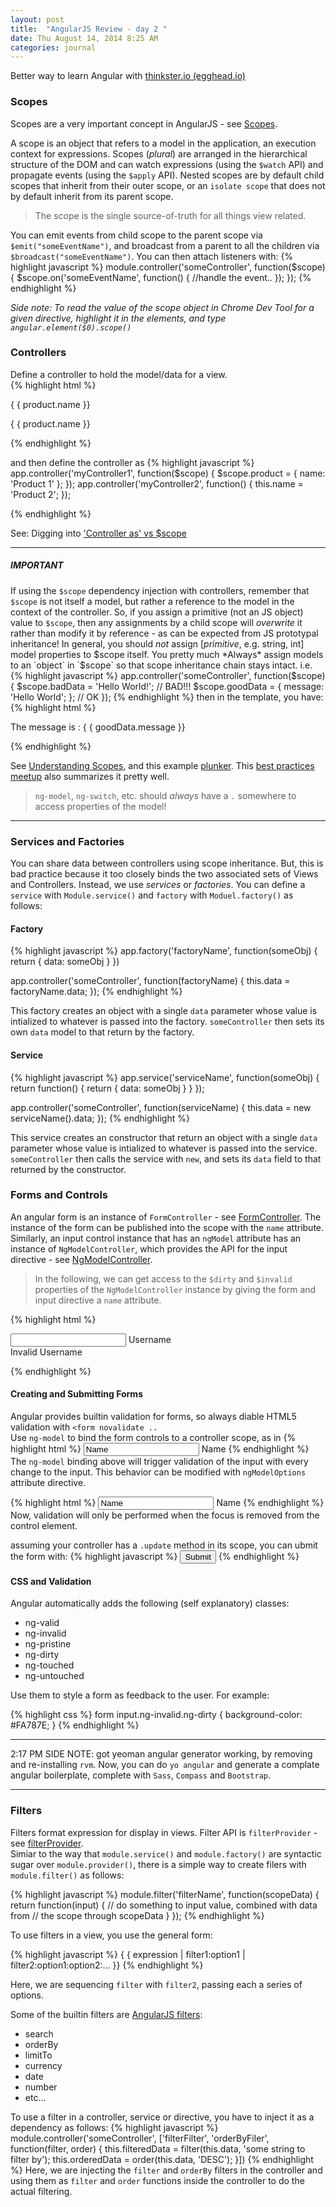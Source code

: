 ```yaml
---
layout: post
title:  "AngularJS Review - day 2 "
date: Thu August 14, 2014 8:25 AM
categories: journal
---
```


Better way to learn Angular with [thinkster.io (egghead.io)](http://www.thinkster.io/angularjs/GtaQ0oMGIl/a-better-way-to-learn-angularjs)

### Scopes
Scopes are a very important concept in AngularJS - see [Scopes](https://docs.angularjs.org/guide/scope). 
 
A scope is an object that refers to a model in the application, an execution context for expressions. Scopes (*plural*)
are arranged in the hierarchical structure of the DOM and can watch expressions (using the `$watch` API) and propagate events (using the `$apply` API).  Nested scopes are by default child scopes that inherit from their outer scope, or an `isolate scope` that does not by default inherit from its parent scope.

> The scope is the single source-of-truth for all things view related.

You can emit events from child scope to the parent scope via `$emit("someEventName")`, and broadcast from a parent to all the children via `$broadcast("someEventName")`.  You can then attach listeners with:
{% highlight javascript %}
module.controller('someController', function($scope) {
    $scope.on('someEventName', function() {
        //handle the event..
    });
});
{% endhighlight %}

*Side note: To read the value of the scope object in Chrome Dev Tool for a given directive, highlight it in the elements, and type `angular.element($0).scope()`*

### Controllers 
Define a controller to hold the model/data for a view.  
{% highlight html %}
<div ng-controller="myController1">
  <p> { { product.name }} </p>
</div>
<div ng-controller="myController2 as product">
  <p> { { product.name }} </p>
</div>
{% endhighlight %}

and then define the controller as
{% highlight javascript %}
app.controller('myController1', function($scope) {
   $scope.product = {
     name: 'Product 1'
    };
});
app.controller('myController2', function() {
     this.name = 'Product 2';
 });

{% endhighlight %}

See: Digging into ['Controller as' vs $scope](http://toddmotto.com/digging-into-angulars-controller-as-syntax/)

---

##### IMPORTANT

 If using the `$scope` dependency injection with controllers, remember that `$scope` is not itself a model, but rather a reference to the model in the context of the controller.  So, if you assign a primitive (not an JS object) value to `$scope`, then any assignments by a child scope will *overwrite* it rather than modify it by reference - as can be expected from JS prototypal inheritance!  In general, you should *not* assign [<em>primitive</em>, e.g. string, int] model properties to $scope itself. You pretty much *Always* assign models to an `object` in `$scope` so that scope inheritance chain stays intact. i.e.
 {% highlight javascript %}
   app.controller('someController', function($scope) {
       $scope.badData = 'Hello World!'; // BAD!!!
       $scope.goodData = {
        message: 'Hello World';
        };  // OK
   });
 {% endhighlight %}
 then in the template, you have:
 {% highlight html %}
 <div ng-controller="someController">
   <p> The message is : { { goodData.message }} </p>   
 </div>
 {% endhighlight %}

See [Understanding Scopes](https://github.com/angular/angular.js/wiki/Understanding-Scopes#angular-scope-inheritance), and this example [plunker](http://plnkr.co/edit/zZfUQN?p=preview).  This [best practices meetup](https://www.youtube.com/watch?v=ZhfUv0spHCY&feature=youtu.be&t=30m) also summarizes it pretty well.

 > `ng-model`, `ng-switch`, etc. should *always* have a `.` somewhere to access properties of the model!

---
 
### Services and Factories
 
 You can share data between controllers using scope inheritance.  But, this is bad practice because it too closely binds the two associated sets of Views and Controllers.  Instead, we use *services* or *factories*.  You can define a `service` with `Module.service()` and `factory` with `Moduel.factory()` as follows:
 
#### Factory
 {% highlight javascript %}
 app.factory('factoryName', function(someObj) {
     return {
         data: someObj
     }
 })
 
 app.controller('someController', function(factoryName) {
     this.data = factoryName.data;
 });
 {% endhighlight %}
 
 This factory creates an object with a single `data` parameter whose value is intialized to whatever is passed into the factory.  `someController` then sets its own `data` model to that return by the factory.
 
#### Service
 {% highlight javascript %}
 app.service('serviceName', function(someObj) {
   return function() { 
     return { 
       data: someObj 
     }
   }
 });
 
 app.controller('someController', function(serviceName) {
     this.data = new serviceName().data;
 });
 {% endhighlight %}
 
 This service creates an constructor that return an object with a single `data` parameter whose value is intialized to whatever is passed into the service.  `someController` then calls the service with `new`, and sets its `data` field to that returned by the constructor. 
 
### Forms and Controls

An angular form is an instance of `FormController` - see [FormController](https://docs.angularjs.org/api/ng/type/form.FormController).  The instance of the form can be published into the scope with the `name` attribute. Similarly, an input control instance that has an `ngModel` attribute has an instance of `NgModelController`, which provides the API for the input directive - see [NgModelController](https://docs.angularjs.org/api/ng/type/ngModel.NgModelController).<BR>

> In the following, we can get access to the `$dirty` and `$invalid` properties of the `NgModelController` instance by giving the form and input directive a `name` attribute.

{% highlight html %}
<form name="myForm" novalidate>
  <input type="text" name="userName" ng-model="user.username" /> Username
  <div ng-show="myForm.userName.$dirty && myForm.userName.$invalid">
    Invalid Username
  </div>
</form>
{% endhighlight %}

#### Creating and Submitting Forms
Angular provides builtin validation for forms, so always diable HTML5 validation with `<form novalidate .. ` <BR>
Use `ng-model` to bind the form controls to a controller scope, as in 
{% highlight html %}
<input type="text" ng-model="user.name" value="Name" /> Name
{% endhighlight %}
The `ng-model` binding above will trigger validation of the input with every change to the input.  This behavior can be modified with `ngModelOptions` attribute directive.

{% highlight html %}
<input type="text" ng-model="user.name" value="Name" ng-model-options="{updateOn: 'blur' }"/> Name
{% endhighlight %}
Now, validation will only be performed when the focus is removed from the control element.

assuming your controller has a `.update` method in its scope, you can ubmit the form with:
{% highlight javascript %}
<button ng-submit="update(user)">Submit</button>
{% endhighlight %}

#### CSS and Validation
Angular automatically adds the following (self explanatory) classes:

* ng-valid
* ng-invalid
* ng-pristine
* ng-dirty
* ng-touched
* ng-untouched

Use them to style a form as feedback to the user.  For example: 

{% highlight css %}
form input.ng-invalid.ng-dirty {
    background-color: #FA787E;
  }
{% endhighlight %}

---
2:17 PM SIDE NOTE: got yeoman angular generator working, by removing and re-installing `rvm`.  Now, you can do `yo angular` and generate a complate angular boilerplate, complete with `Sass`, `Compass` and `Bootstrap`.

---

### Filters
Filters format expression for display in views.  Filter API is `filterProvider` - see [filterProvider](https://docs.angularjs.org/api/ng/provider/$filterProvider). <br>
Simiar to the way that `module.service()` and `module.factory()` are syntactic sugar over `module.provider()`, there is a simple way to create filers with `module.filter()` as follows:

{% highlight javascript %}
module.filter('filterName', function(scopeData) {
    return function(input) {
        // do something to input value, combined with data from 
        // the scope through scopeData
    }
});
{% endhighlight %}

To use filters in a view, you use the general form:

{% highlight javascript %}
{ { expression | filter1:option1 | filter2:option1:option2:... }}
{% endhighlight %}

Here, we are sequencing `filter` with `filter2`, passing each a series of options.

Some of the builtin filters are [AngularJS filters](https://docs.angularjs.org/api/ng/filter):

 * search
 * orderBy
 * limitTo
 * currency
 * date
 * number
 * etc...
 
 To use a filter in a controller, service or directive, you have to inject it as a dependency as follows:
 {% highlight javascript %}
 module.controller('someController', ['filterFilter', 'orderByFiler', function(filter, order) {
     this.filteredData = filter(this.data, 'some string to filter by');
     this.orderedData = order(this.data, 'DESC');
 }])
 {% endhighlight %}
Here, we are injecting the `filter` and `orderBy` filters in the controller and using them as `filter` and `order` functions inside the controller to do the actual filtering.